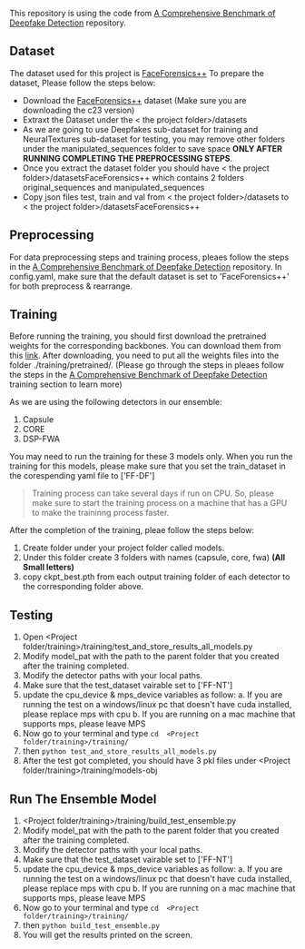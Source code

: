 This repository is using the code from [A Comprehensive Benchmark of Deepfake Detection](https://github.com/SCLBD/DeepfakeBench/tree/main) repository. 

## Dataset

The dataset used for this project is [FaceForensics++](https://github.com/ondyari/FaceForensics)
To prepare the dataset, Please follow the steps below:

 - Download the [FaceForensics++](https://github.com/ondyari/FaceForensics) dataset (Make sure you are downloading the c23 version)
 - Extraxt the Dataset under the < the project folder>/datasets
 - As we are going to use Deepfakes sub-dataset for training and NeuralTextures sub-dataset for testing, you may remove other folders under the manipulated_sequences folder to save space **ONLY AFTER RUNNING COMPLETING THE PREPROCESSING STEPS**.
 - Once you extract the dataset folder you should have < the project folder>/datasetsFaceForensics++ which contains 2 folders original_sequences and manipulated_sequences
 - Copy json files test, train and val from < the project folder>/datasets to < the project folder>/datasetsFaceForensics++ 

## Preprocessing
For data preprocessing steps and training process, pleaes follow the steps in the [A Comprehensive Benchmark of Deepfake Detection](https://github.com/SCLBD/DeepfakeBench/tree/main) repository.
In config.yaml, make sure that the default dataset is set to 'FaceForensics++' for both preprocess & rearrange. 

## Training

Before running the training, you should first download the pretrained weights for the corresponding backbones. You can download them from this [link](https://github.com/SCLBD/DeepfakeBench/releases/download/v1.0.0/pretrained.zip). After downloading, you need to put all the weights files into the folder ./training/pretrained/. 
(Please go through the steps in pleaes follow the steps in the [A Comprehensive Benchmark of Deepfake Detection](https://github.com/SCLBD/DeepfakeBench/tree/main)  training section to learn more)

As we are using the following detectors in our ensemble:

 1. Capsule
 2. CORE
 3. DSP-FWA

You may need to run the training for these 3 models only. When you run the training for this models, please make sure that you set the train_dataset in the corespending yaml file to ['FF-DF']

> Training process can take several days if run on CPU. So, please make sure to start the training process on a machine that has a GPU to make the traininng process faster. 

After the completion of the training, pleae follow the steps below: 
1. Create folder under your project folder called models. 
2. Under this folder create 3 folders with names (capsule, core, fwa) **(All Small letters)**
3. copy ckpt_best.pth from each output training folder of each detector to the corresponding folder above. 

## Testing

1. Open  <Project folder/training>/training/test_and_store_results_all_models.py
2. Modify model_pat with the path to the parent folder that you created after the training completed. 
3. Modify the detector paths with your local paths. 
4. Make sure that the test_dataset vairable set to ['FF-NT']
5. update the cpu_device & mps_device variables as follow:
	a.  If you are running the test on a windows/linux pc that doesn't have cuda installed, please replace mps with cpu
	b. If you are running on a mac machine that supports mps, please leave MPS 
6. Now go to your terminal and type `cd  <Project folder/training>/training/`
7. then `python test_and_store_results_all_models.py`
8. After the test got completed, you should have 3 pkl files under <Project folder/training>/training/models-obj

## Run The Ensemble Model 

1. <Project folder/training>/training/build_test_ensemble.py
2. Modify model_pat with the path to the parent folder that you created after the training completed. 
3. Modify the detector paths with your local paths. 
4. Make sure that the test_dataset vairable set to ['FF-NT']
5. update the cpu_device & mps_device variables as follow:
	a.  If you are running the test on a windows/linux pc that doesn't have cuda installed, please replace mps with cpu
	b. If you are running on a mac machine that supports mps, please leave MPS 
6. Now go to your terminal and type `cd  <Project folder/training>/training/`
7. then `python build_test_ensemble.py`
8. You will get the results printed on the screen.
